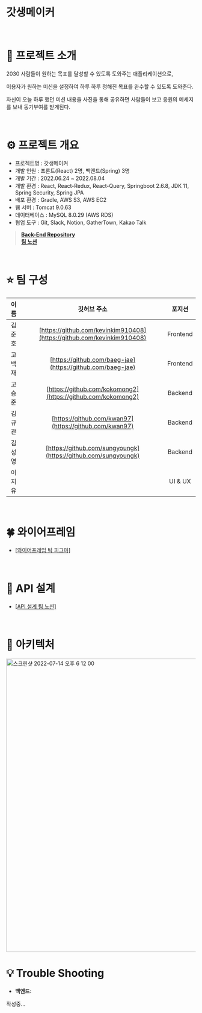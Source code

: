 # 갓생메이커

<br>

# 👏 프로젝트 소개

2030 사람들이 원하는 목표를 달성할 수 있도록 도와주는 애플리케이션으로, 

이용자가 원하는 미션을 설정하여 하루 하루 정해진 목표를 완수할 수 있도록 도와준다. 

자신이 오늘 하루 했던 미션 내용을 사진을 통해 공유하면 사람들이 보고 응원의 메세지를 보내 동기부여를 받게된다.

<br>

# ****⚙️**** 프로젝트 개요

- 프로젝트명 : 갓생메이커
- 개발 인원 : 프론트(React) 2명, 백엔드(Spring) 3명
- 개발 기간 : 2022.06.24 ~ 2022.08.04
- 개발 환경 :  React, React-Redux, React-Query, Springboot 2.6.8, JDK 11, Spring Security, Spring JPA
- 배포 환경 : Gradle, AWS S3, AWS EC2
- 웹 서버 : Tomcat 9.0.63
- 데이터베이스 : MySQL 8.0.29 (AWS RDS)
- 협업 도구 : Git, Slack, Notion, GatherTown, Kakao Talk

>**[Back-End Repository](https://github.com/hacksagona/Project_BackEnd)
><br>
>[팀 노션](https://www.notion.so/5-2de18c593e1e409d817f6ebe79b36bab)**
<br>

# ⭐️ 팀 구성
| 이름     | 깃허브 주소                                                | 포지션     |
|:--------:|:----------------------------------------------------------:|:-----------:|
| 김준호 | [https://github.com/kevinkim910408](https://github.com/kevinkim910408)                     | Frontend     |
| 고백재   | [https://github.com/baeg-jae](https://github.com/baeg-jae)                     | Frontend     |
| 고승준   | [https://github.com/kokomong2](https://github.com/kokomong2) | Backend     |
| 김규관   | [https://github.com/kwan97](https://github.com/kwan97)                     | Backend |
| 김성영   | [https://github.com/sungyoungk](https://github.com/sungyoungk)                     | Backend  |
| 이지유   |                     | UI & UX  |
<br>


# ****🍀**** 와이어프레임

- [[와이어프레임 팀 피그마]](https://www.figma.com/file/jwyyh1kwYKJVD9LoQMnypT/Untitled?node-id=0%3A1)

<br>

# 💛 API 설계

- [[API 설계 팀 노션]](https://www.notion.so/8991a35585474adcb5778b9d38e0e6df?v=0ec066f3839b4309ab13abe09d446377)
<br>

# ****🧩 아키텍처****
<img width="777" alt="스크린샷 2022-07-14 오후 6 12 00" src="https://user-images.githubusercontent.com/101084642/178947459-17940308-dbe9-4ebc-a2dd-f02de3e97ac1.png">

<br>

# ****💡 Trouble Shooting****
- **백엔드:**

작성중...

<br>

<!-- # ****💡 Trouble Shooting****
1. - **프론트엔드:**
    - **싱글페이지 어플리케이션에서 번들 사이즈가 커지면 로딩속도나 성능면에서 문제가 생길 수고, 모든 페이지를 처음부터 불러올 필요가 있을까 하는 생각이 있었습니다.**
        - **검색을 통해, 지금 사용하는 코드가 아닌 코드는 나중에 불러와 사용할 수 가 있는 코드 스플리팅이 있다고 해서 도입하여 페이지별 로딩속도를 개선하였습니다.**
        - **정확히는 페이스북에서  추천하는 Loadable Components를 사용하여 코드 스플리팅을 진행하였습니다.**
        ![zxc](https://user-images.githubusercontent.com/59503331/178904370-d7e2c699-d718-400a-8b15-74f3c5188c5c.PNG)          
        - **닉네임가입 페이지에서 닉네임 최대길이와, 현재길이를 보여주기위해 div태그 안에 input의 border를 안보이게해서 만들었는데, input을 focusing 했을때 상위 태그인 div에 접근을 하는 방법이 필요했습니다.**
        - **검색을 통해 &:focus-within 이라는 가상클래스를 찾아내어서 상위태그에 접근하여 스타일링을 적용했습니다.**
        ![asasd](https://user-images.githubusercontent.com/59503331/178904368-02b1a738-765d-4a59-9923-f575851a5af9.PNG) -->
            
